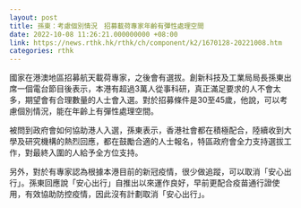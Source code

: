 ```yaml
---
layout: post
title: 孫東：考慮個別情況　招募載荷專家年齡有彈性處理空間
date: 2022-10-08 11:26:21.000000000 +08:00
link: https://news.rthk.hk/rthk/ch/component/k2/1670128-20221008.htm
categories: rthk
---
```


國家在港澳地區招募航天載荷專家，之後會有選拔。創新科技及工業局局長孫東出席一個電台節目後表示，本港有超過3萬人從事科研，真正滿足要求的人不會太多，期望會有合理數量的人士會入選。對於招募條件是30至45歲，他說，可以考慮個別情況，能在年齡上有彈性處理空間。

被問到政府會如何協助港人入選，孫東表示，香港社會都在積極配合，陸續收到大學及研究機構的熱烈回應，都在鼓勵合適的人士報名，特區政府會全力支持選拔工作，對最終入圍的人給予全方位支持。

另外，對於有專家認為根據本港目前的新冠疫情，很少做追蹤，可以取消「安心出行」。孫東回應說「安心出行」自推出以來運作良好，早前更配合疫苗通行證使用，有效協助防控疫情，因此沒有計劃取消「安心出行」。

